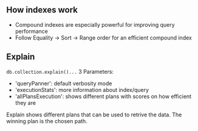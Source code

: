 ## How indexes work

- Compound indexes are especially powerful for improving query performance
- Follow Equality -> Sort -> Range order for an efficient compound index

## Explain

`db.collection.explain()...` 3 Parameters:

- 'queryPanner': default verbosity mode
- 'executionStats': more information about index/query
- 'allPlansExecution': shows different plans with scores on how efficient they
  are

Explain shows different plans that can be used to retrive the data. The winning
plan is the chosen path.
